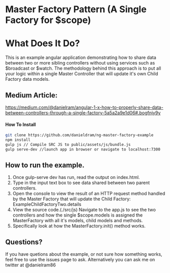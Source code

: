 # Master Factory Pattern (A Single Factory for $scope)
# What Does It Do?
This is an example angular application demonstrating how to share data between two or more sibling controllers without using services such as $broadcast or $watch. The methodology behind this approach is to put all your logic within a single Master Controller that will update it's own Child Factory data models.

## Medium Article:
https://medium.com/@danielram/angular-1-x-how-to-properly-share-data-between-controllers-through-a-single-factory-5a5a2a9e1d06#.bogfnjy9y

#### How To Install ####
```sh
git clone https://github.com/danieldram/ng-master-factory-example
npm install
gulp js // Compile SRC JS to public/assets/js/bundle.js
gulp serve-dev //launch app in browser or navigate to localhost:7300
```
## How to run the example.
1. Once gulp-serve dev has run, read the output on index.html.
2. Type in the input text box to see data shared between two parent controllers.
3. Open the console to view the result of an HTTP request method handled by the Master Factory that will update the Child Factory: ExampleChildFactoryTwo.details
4. View the source code.(./src/js) Navigate to the app.js to see the two controllers and how the single $scope.models is assigned the MasterFactory with all it's models, child models and methods.
5. Specifically look at how the MasterFactory.init() method works.

## Questions?
If you have quetions about the example, or not sure how something works, feel free to use the issues page to ask. Alternatively you can ask me on twitter at @danielram86
